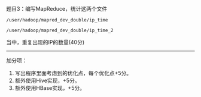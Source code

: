 题目3：编写MapReduce，统计这两个文件

`/user/hadoop/mapred_dev_double/ip_time`

`/user/hadoop/mapred_dev_double/ip_time_2`

当中，重复出现的IP的数量(40分)

---
加分项：

1. 写出程序里面考虑到的优化点，每个优化点+5分。
2. 额外使用Hive实现，+5分。
3. 额外使用HBase实现，+5分。
